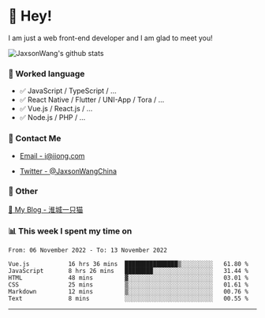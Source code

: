 # 👋 Hey!

I am just a web front-end developer and I am glad to meet you!

![JaxsonWang's github stats](https://github-readme-stats.vercel.app/api?username=JaxsonWang&&show_icons=true&&title_color=1abc9c&&icon_color=1abc9c)


### 📝 Worked language

- ✅ JavaScript / TypeScript / ...
- ✅ React Native / Flutter / UNI-App / Tora / ...
- ✅ Vue.js / React.js / ...
- ✅ Node.js / PHP / ...

### 📮 Contact Me

- [Email - i@iiong.com](mailto:i@iiong.com)

- [Twitter - @JaxsonWangChina](https://twitter.com/JaxsonWangChina)

### 🤪 Other

[📌 My Blog - 淮城一只猫](https://iiong.com)

### 📊 This week I spent my time on

<!--START_SECTION:waka-->

```text
From: 06 November 2022 - To: 13 November 2022

Vue.js           16 hrs 36 mins  ███████████████▒░░░░░░░░░   61.80 %
JavaScript       8 hrs 26 mins   ████████░░░░░░░░░░░░░░░░░   31.44 %
HTML             48 mins         ▓░░░░░░░░░░░░░░░░░░░░░░░░   03.01 %
CSS              25 mins         ▒░░░░░░░░░░░░░░░░░░░░░░░░   01.61 %
Markdown         12 mins         ▒░░░░░░░░░░░░░░░░░░░░░░░░   00.76 %
Text             8 mins          ░░░░░░░░░░░░░░░░░░░░░░░░░   00.55 %
```

<!--END_SECTION:waka-->

---
